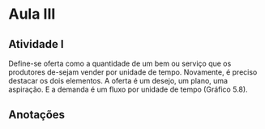 # Aula III

## Atividade I

Define-se oferta como a quantidade de um bem ou serviço que os produtores de-sejam vender por unidade de tempo. Novamente, é preciso destacar os dois elementos. A oferta é um desejo, um plano, uma aspiração. E a demanda é um fluxo por unidade de tempo (Gráfico 5.8).



## Anotações

